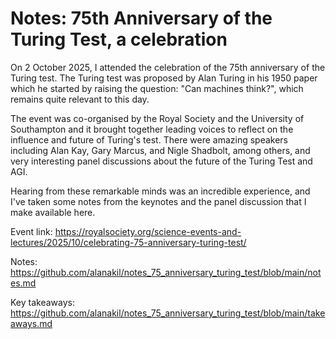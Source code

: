 # Notes: 75th Anniversary of the Turing Test, a celebration
On 2 October 2025, I attended the celebration of the 75th anniversary of the Turing test. The Turing test was proposed by Alan Turing in his 1950 paper which he started by raising the question: "Can machines think?", which remains quite relevant to this day.

The event was co-organised by the Royal Society and the University of Southampton and it brought together leading voices to reflect on the influence and future of Turing's test.
There were amazing speakers including Alan Kay, Gary Marcus, and Nigle Shadbolt, among others, and very interesting panel discussions about the future of the Turing Test and AGI.

Hearing from these remarkable minds was an incredible experience, and I've taken some notes from the keynotes and the panel discussion that I make available here.

Event link: https://royalsociety.org/science-events-and-lectures/2025/10/celebrating-75-anniversary-turing-test/

Notes: https://github.com/alanakil/notes_75_anniversary_turing_test/blob/main/notes.md

Key takeaways: https://github.com/alanakil/notes_75_anniversary_turing_test/blob/main/takeaways.md
